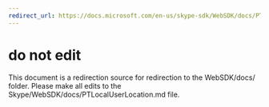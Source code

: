 ```yaml
---
redirect_url: https://docs.microsoft.com/en-us/skype-sdk/WebSDK/docs/PTLocalUserLocation
---
```

# do not edit
This document is a redirection source for redirection to the WebSDK/docs/ folder. Please make all edits to the Skype/WebSDK/docs/PTLocalUserLocation.md file.

